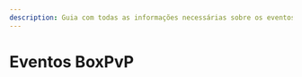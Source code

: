 ```yaml
---
description: Guia com todas as informações necessárias sobre os eventos do BoxPvP.
---
```


# Eventos BoxPvP

